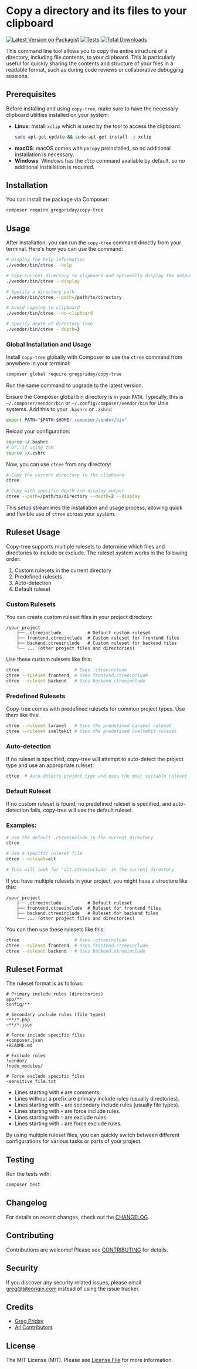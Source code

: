 # Copy a directory and its files to your clipboard

[![Latest Version on Packagist](https://img.shields.io/packagist/v/gregpriday/copy-tree.svg?style=flat-square)](https://packagist.org/packages/gregpriday/copy-tree)
[![Tests](https://img.shields.io/github/actions/workflow/status/gregpriday/copy-tree/run-tests.yml?branch=main&label=tests&style=flat-square)](https://github.com/gregpriday/copy-tree/actions/workflows/run-tests.yml)
[![Total Downloads](https://img.shields.io/packagist/dt/gregpriday/copy-tree.svg?style=flat-square)](https://packagist.org/packages/gregpriday/copy-tree)

This command line tool allows you to copy the entire structure of a directory, including file contents, to your clipboard. This is particularly useful for quickly sharing the contents and structure of your files in a readable format, such as during code reviews or collaborative debugging sessions.

## Prerequisites

Before installing and using `copy-tree`, make sure to have the necessary clipboard utilities installed on your system:

- **Linux**: Install `xclip` which is used by the tool to access the clipboard.
  ```bash
  sudo apt-get update && sudo apt-get install -y xclip
  ```
- **macOS**: macOS comes with `pbcopy` preinstalled, so no additional installation is necessary.
- **Windows**: Windows has the `clip` command available by default, so no additional installation is required.

## Installation

You can install the package via Composer:

```bash
composer require gregpriday/copy-tree
```

## Usage

After installation, you can run the `copy-tree` command directly from your terminal. Here's how you can use the command:

```bash
# Display the help information
./vendor/bin/ctree --help

# Copy current directory to clipboard and optionally display the output
./vendor/bin/ctree --display

# Specify a directory path
./vendor/bin/ctree --path=/path/to/directory

# Avoid copying to clipboard
./vendor/bin/ctree --no-clipboard

# Specify depth of directory tree
./vendor/bin/ctree --depth=3
```

### Global Installation and Usage

Install `copy-tree` globally with Composer to use the `ctree` command from anywhere in your terminal:

```bash
composer global require gregpriday/copy-tree
```

Run the same command to upgrade to the latest version.

Ensure the Composer global bin directory is in your `PATH`. Typically, this is `~/.composer/vendor/bin` or `~/.config/composer/vendor/bin` for Unix systems. Add this to your `.bashrc` or `.zshrc`:

```bash
export PATH="$PATH:$HOME/.composer/vendor/bin"
```

Reload your configuration:

```bash
source ~/.bashrc
# Or, if using zsh
source ~/.zshrc
```

Now, you can use `ctree` from any directory:

```bash
# Copy the current directory to the clipboard
ctree

# Copy with specific depth and display output
ctree --path=/path/to/directory --depth=2 --display
```

This setup streamlines the installation and usage process, allowing quick and flexible use of `ctree` across your system.

## Ruleset Usage

Copy-tree supports multiple rulesets to determine which files and directories to include or exclude. The ruleset system works in the following order:

1. Custom rulesets in the current directory
2. Predefined rulesets
3. Auto-detection
4. Default ruleset

### Custom Rulesets

You can create custom ruleset files in your project directory:

```
/your_project
    ├── .ctreeinclude          # Default custom ruleset
    ├── frontend.ctreeinclude  # Custom ruleset for frontend files
    ├── backend.ctreeinclude   # Custom ruleset for backend files
    └── ... (other project files and directories)
```

Use these custom rulesets like this:

```bash
ctree                     # Uses .ctreeinclude
ctree --ruleset frontend  # Uses frontend.ctreeinclude
ctree --ruleset backend   # Uses backend.ctreeinclude
```

### Predefined Rulesets

Copy-tree comes with predefined rulesets for common project types. Use them like this:

```bash
ctree --ruleset laravel   # Uses the predefined Laravel ruleset
ctree --ruleset sveltekit # Uses the predefined SvelteKit ruleset
```

### Auto-detection

If no ruleset is specified, copy-tree will attempt to auto-detect the project type and use an appropriate ruleset:

```bash
ctree  # Auto-detects project type and uses the most suitable ruleset
```

### Default Ruleset

If no custom ruleset is found, no predefined ruleset is specified, and auto-detection fails, copy-tree will use the default ruleset.

### Examples:

```bash
# Use the default .ctreeinclude in the current directory
ctree

# Use a specific ruleset file
ctree --ruleset=alt

# This will look for 'alt.ctreeinclude' in the current directory
```

If you have multiple rulesets in your project, you might have a structure like this:

```
/your_project
    ├── .ctreeinclude          # Default ruleset
    ├── frontend.ctreeinclude  # Ruleset for frontend files
    ├── backend.ctreeinclude   # Ruleset for backend files
    └── ... (other project files and directories)
```

You can then use these rulesets like this:

```bash
ctree                     # Uses .ctreeinclude
ctree --ruleset frontend  # Uses frontend.ctreeinclude
ctree --ruleset backend   # Uses backend.ctreeinclude
```

## Ruleset Format

The ruleset format is as follows:

```
# Primary include rules (directories)
app/**
config/**

# Secondary include rules (file types)
~**/*.php
~**/*.json

# Force include specific files
+composer.json
+README.md

# Exclude rules
!vendor/
!node_modules/

# Force exclude specific files
-sensitive_file.txt
```

- Lines starting with `#` are comments.
- Lines without a prefix are primary include rules (usually directories).
- Lines starting with `~` are secondary include rules (usually file types).
- Lines starting with `+` are force include rules.
- Lines starting with `!` are exclude rules.
- Lines starting with `-` are force exclude rules.

By using multiple ruleset files, you can quickly switch between different configurations for various tasks or parts of your project.

## Testing

Run the tests with:

```bash
composer test
```

## Changelog

For details on recent changes, check out the [CHANGELOG](CHANGELOG.md).

## Contributing

Contributions are welcome! Please see [CONTRIBUTING](CONTRIBUTING.md) for details.

## Security

If you discover any security related issues, please email greg@siteorigin.com instead of using the issue tracker.

## Credits

- [Greg Priday](https://github.com/gregpriday)
- [All Contributors](../../contributors)

## License

The MIT License (MIT). Please see [License File](LICENSE.md) for more information.
